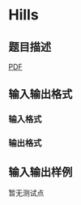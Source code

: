 # Hills

## 题目描述

[problemUrl]: https://uva.onlinejudge.org/index.php?option=com_onlinejudge&Itemid=8&category=446&page=show_problem&problem=4105

[PDF](https://uva.onlinejudge.org/external/13/p1359.pdf)

## 输入输出格式

### 输入格式

### 输出格式

## 输入输出样例

暂无测试点

